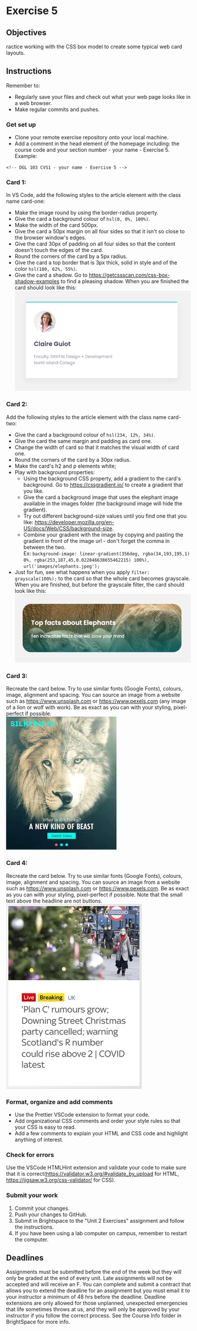 # Exercise 5

## Objectives
ractice working with the CSS box model to create some typical web card layouts.

## Instructions
Remember to:
* Regularly save your files and check out what your web page looks like in a web browser.
* Make regular commits and pushes.
### Get set up
* Clone your remote exercise repository onto your local machine.
* Add a comment in the head element of the homepage including: the course code and your section number - your name - Exercise 5. Example:
```
<!-- DGL 103 CVS1 - your name - Exercise 5 -->
```
### Card 1:
In VS Code, add the following styles to the article element with the class name card-one:
   * Make the image round by using the border-radius property.
   * Give the card a background colour of `hsl(0, 0%, 100%)`.
   * Make the width of the card 500px.
   * Give the card a 50px margin on all four sides so that it isn't so close to the browser window's edges.
   * Give the card 30px of padding on all four sides so that the content doesn't touch the edges of the card.
   * Round the corners of the card by a 5px radius.
   * Give the card a top border that is 3px thick, solid in style and of the color `hsl(180, 62%, 55%)`.
   * Give the card a shadow. Go to https://getcssscan.com/css-box-shadow-examples to find a pleasing shadow.
 When you are finished the card should look like this: <br />
 ![Image of card one](images/card-one.png)

### Card 2:
Add the following styles to the article element with the class name card-two:
   * Give the card a background colour of `hsl(234, 12%, 34%)`.
   * Give the card the same margin and padding as card one.
   * Change the width of card so that it matches the visual width of card one.
   * Round the corners of the card by a 30px radius.
   * Make the card's h2 and p elements white;
   * Play with background properties:
      * Using the background CSS property, add a gradient to the card's background. Go to https://cssgradient.io/ to create a gradient that you like.
      * Give the card a background image that uses the elephant image available in the images folder (the background image will hide the gradient).
      * Try out different background-size values until you find one that you like: https://developer.mozilla.org/en-US/docs/Web/CSS/background-size.
      * Combine your gradient with the image by copying and pasting the gradient in front of the image url - don't forget the comma in between the two. <br/>
      Ex: `background-image: linear-gradient(356deg, rgba(34,193,195,1) 0%, rgba(253,187,45,0.022846638655462215) 100%), url('images/elephants.jpeg');`
   * Just for fun, see what happens when you apply `filter: grayscale(100%);` to the card so that the whole card becomes grayscale.
 When you are finished, but before the grayscale filter, the card should look like this: <br />
 ![Image of card two](images/card-two.png)

### Card 3:
Recreate the card below. Try to use similar fonts (Google Fonts), colours, image, alignment and spacing. You can source an image from a website such as https://www.unsplash.com or https://www.pexels.com (any image of a lion or wolf with work). Be as exact as you can with your styling, pixel-perfect if possible.<br />
![Image of card three](images/card-three.png)

### Card 4:
Recreate the card below. Try to use similar fonts (Google Fonts), colours, image, alignment and spacing. You can source an image from a website such as https://www.unsplash.com or https://www.pexels.com. Be as exact as you can with your styling, pixel-perfect if possible. Note that the small text above the headline are not buttons.<br />
![Image of card four](images/card-four.png)

### Format, organize and add comments 
* Use the Prettier VSCode extension to format your code.
* Add organizational CSS comments and order your style rules so that your CSS is easy to read.
* Add a few comments to explain your HTML and CSS code and highlight anything of interest.

### Check for errors
Use the VSCode HTMLHint extension and validate your code to make sure that it is correct(https://validator.w3.org/#validate_by_upload for HTML, https://jigsaw.w3.org/css-validator/ for CSS).

### Submit your work
1. Commit your changes.
2. Push your changes to GitHub. 
3. Submit in Brightspace to the "Unit 2 Exercises" assignment and follow the instructions. 
4. If you have been using a lab computer on campus, remember to restart the computer.

## Deadlines
Assignments must be submitted before the end of the week but they will only be graded at the end of every unit. Late assignments will not be accepted and will receive an F. You can complete and submit a contract that allows you to extend the deadline for an assignment but you must email it to your instructor a minimum of 48 hrs before the deadline. Deadline extensions are only allowed for those unplanned, unexpected emergencies that life sometimes throws at us, and they will only be approved by your instructor if you follow the correct process. See the Course Info folder in BrightSpace for more info.